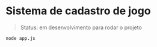 <h1>Sistema de cadastro de jogo</h1>

>Status: em desenvolvimento
para rodar o projeto

```
node app.js
```
